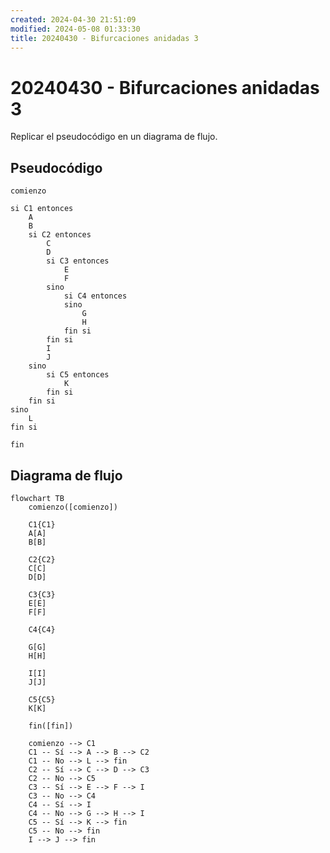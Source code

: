```yaml
---
created: 2024-04-30 21:51:09
modified: 2024-05-08 01:33:30
title: 20240430 - Bifurcaciones anidadas 3
---
```


# 20240430 - Bifurcaciones anidadas 3

Replicar el pseudocódigo en un diagrama de flujo.

## Pseudocódigo

```
comienzo

si C1 entonces
    A
    B
    si C2 entonces
        C
        D
        si C3 entonces
            E
            F
        sino
            si C4 entonces
            sino
                G
                H
            fin si
        fin si
        I
        J
    sino
        si C5 entonces
            K
        fin si
    fin si
sino
    L
fin si

fin
```

## Diagrama de flujo

```mermaid
flowchart TB
	comienzo([comienzo])

    C1{C1}
	A[A]
	B[B]

    C2{C2}
	C[C]
	D[D]

    C3{C3}
	E[E]
	F[F]

    C4{C4}

    G[G]
    H[H]

    I[I]
    J[J]

    C5{C5}
    K[K]

	fin([fin])

	comienzo --> C1
	C1 -- Sí --> A --> B --> C2
	C1 -- No --> L --> fin
	C2 -- Sí --> C --> D --> C3
	C2 -- No --> C5
	C3 -- Sí --> E --> F --> I
	C3 -- No --> C4
	C4 -- Sí --> I
	C4 -- No --> G --> H --> I
	C5 -- Sí --> K --> fin
	C5 -- No --> fin
	I --> J --> fin
```
